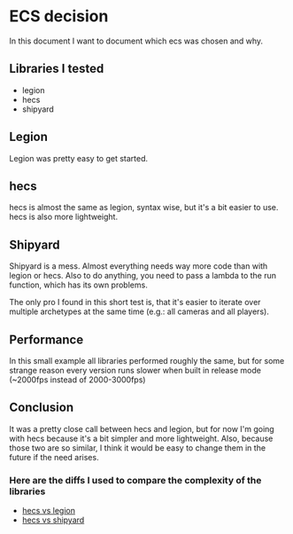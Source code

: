 # ECS decision

In this document I want to document which ecs was chosen and why.

## Libraries I tested
- legion
- hecs
- shipyard

## Legion
Legion was pretty easy to get started.

## hecs
hecs is almost the same as legion, syntax wise, but it's a bit easier to use. hecs is also more lightweight.

## Shipyard
Shipyard is a mess. Almost everything needs way more code than with legion or hecs.
Also to do anything, you need to pass a lambda to the run function, which has its own problems.

The only pro I found in this short test is, that it's easier to iterate over multiple archetypes at the same time (e.g.: all cameras and all players).

## Performance
In this small example all libraries performed roughly the same, but for some strange reason every version runs slower when built in release mode (~2000fps instead of 2000-3000fps)

## Conclusion
It was a pretty close call between hecs and legion, but for now I'm going with hecs because it's a bit simpler and more lightweight.
Also, because those two are so similar, I think it would be easy to change them in the future if the need arises.

### Here are the diffs I used to compare the complexity of the libraries
- [hecs vs legion](hecs_vs_legion.html)
- [hecs vs shipyard](hecs_vs_shipyard.html)